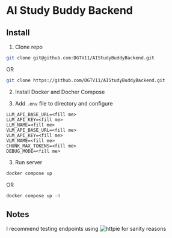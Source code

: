# AI Study Buddy Backend

## Install

1. Clone repo
```bash
git clone git@github.com:DGTV11/AIStudyBuddyBackend.git
```

OR 

```bash
git clone https://github.com/DGTV11/AIStudyBuddyBackend.git
```

<!-- 2. Install dependencies -->
<!-- ```bash -->
<!-- pip install uv -->
<!-- uv sync -->
<!-- ``` -->
2. Install Docker and Docher Compose

3. Add `.env` file to directory and configure
```env
LLM_API_BASE_URL=<fill me>
LLM_API_KEY=<fill me>
LLM_NAME=<fill me>
VLM_API_BASE_URL=<fill me>
VLM_API_KEY=<fill me>
VLM_NAME=<fill me>
CHUNK_MAX_TOKENS=<fill me>
DEBUG_MODE=<fill me>
```

3. Run server
<!-- ```bash -->
<!-- uv run fastapi dev --port=5046 -->
<!-- ``` -->
<!---->
<!-- OR -->
<!---->
<!-- ```bash -->
<!-- uv run fastapi run --port=5046 -->
<!-- ``` -->
```bash
docker compose up
```

OR

```bash
docker compose up -d
```

## Notes

I recommend testing endpoints using ![httpie](https://httpie.io/) for sanity reasons
